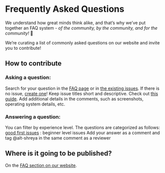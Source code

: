 # Frequently Asked Questions

We understand how great minds think alike, and that’s why we’ve put together an FAQ system - _of the community, by the community, and for the community!_ :sparkling_heart:

We’re curating a list of commonly asked questions on our website and invite you to contribute!

## How to contribute

### Asking a question:
Search for your question in the [FAQ page](https://learn.jina.ai/faq) or in [the existing issues](https://github.com/alt-shreya/faq-jina-ai/issues). 
If there is no issue, [create one](https://github.com/alt-shreya/faq-jina-ai/issues/new)! 
Keep issue titles short and descriptive. Check out [this guide](https://medium.com/nyc-planning-digital/writing-a-proper-github-issue-97427d62a20f).
Add additional details in the comments, such as screenshots, operating system details, etc.

### Answering a question:
You can filter by experience level. The questions are categorized as follows:
[good first issues](https://github.com/alt-shreya/faq-jina-ai/issues?q=is%3Aopen+is%3Aissue+label%3A%22good+first+issue%22) : beginner level issues
Add your answer as a comment and tag @alt-shreya in the same comment as a reviewer

## Where is it going to be published?
On the [FAQ section on our website](https://learn.jina.ai/faq).

